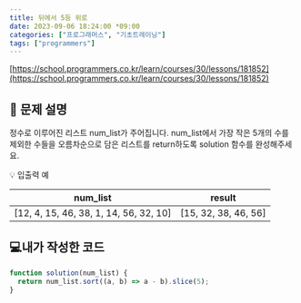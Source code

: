 ```yaml
---
title: 뒤에서 5등 위로
date: 2023-09-06 18:24:00 *09:00
categories: ["프로그래머스", "기초트레이닝"]
tags: ["programmers"]
---
```


[https://school.programmers.co.kr/learn/courses/30/lessons/181852](https://school.programmers.co.kr/learn/courses/30/lessons/181852)

## 📔 문제 설명

정수로 이루어진 리스트 num_list가 주어집니다. num_list에서 가장 작은 5개의 수를 제외한 수들을 오름차순으로 담은 리스트를 return하도록 solution 함수를 완성해주세요.

💡 입출력 예

|                num_list                |        result        |
| :------------------------------------: | :------------------: |
| [12, 4, 15, 46, 38, 1, 14, 56, 32, 10] | [15, 32, 38, 46, 56] |

## 💻내가 작성한 코드

```js
function solution(num_list) {
  return num_list.sort((a, b) => a - b).slice(5);
}
```
